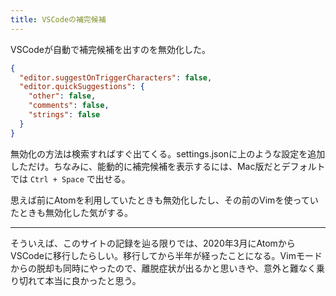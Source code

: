 ```yaml
---
title: VSCodeの補完候補
---
```


VSCodeが自動で補完候補を出すのを無効化した。

```json
{
  "editor.suggestOnTriggerCharacters": false,
  "editor.quickSuggestions": {
    "other": false,
    "comments": false,
    "strings": false
  }
}
```

無効化の方法は検索すればすぐ出てくる。settings.jsonに上のような設定を追加しただけ。ちなみに、能動的に補完候補を表示するには、Mac版だとデフォルトでは `Ctrl + Space` で出せる。

思えば前にAtomを利用していたときも無効化したし、その前のVimを使っていたときも無効化した気がする。

---

そういえば、このサイトの記録を辿る限りでは、2020年3月にAtomからVSCodeに移行したらしい。移行してから半年が経ったことになる。Vimモードからの脱却も同時にやったので、離脱症状が出るかと思いきや、意外と難なく乗り切れて本当に良かったと思う。

